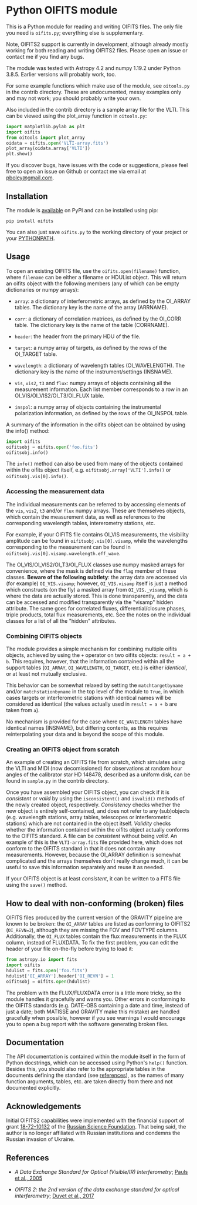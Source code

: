 Python OIFITS module
====================

This is a Python module for reading and writing OIFITS files.  The only file you
need is `oifits.py`; everything else is supplementary.

Note, OIFITS2 support is currently in development, although already mostly
working for both reading and writing OIFITS2 files. Please open an issue or
contact me if you find any bugs.

The module was tested with Astropy 4.2 and numpy 1.19.2 under Python 3.8.5.
Earlier versions will probably work, too.

For some example functions which make use of the module, see `oitools.py` in the
contrib directory. These are undocumented, messy examples only and may not work;
you should probably write your own.

Also included in the contrib directory is a sample array file for the VLTI.
This can be viewed using the plot_array function in `oitools.py`:

```python
import matplotlib.pylab as plt
import oifits
from oitools import plot_array
oidata = oifits.open('VLTI-array.fits')
plot_array(oidata.array['VLTI'])
plt.show()
```

If you discover bugs, have issues with the code or suggestions, please feel
free to open an issue on Github or contact me via
email at <pboley@gmail.com>.

## Installation

The module is [available](https://pypi.org/project/oifits/) on PyPI and can be
installed using pip:

```shell
pip install oifits
```

You can also just save `oifits.py` to the working directory of your project or
your
[PYTHONPATH](https://docs.python.org/3/using/cmdline.html#envvar-PYTHONPATH).

## Usage

To open an existing OIFITS file, use the `oifits.open(filename)` function, where
`filename` can be either a filename or HDUList object.  This will return an
oifits object with the following members (any of which can be empty
dictionaries or numpy arrays):

- `array`: a dictionary of interferometric arrays, as defined by the OI_ARRAY
   tables.  The dictionary key is the name of the array (ARRNAME).

- `corr`: a dictionary of correlation matrices, as defined by the OI_CORR table.
  The dictionary key is the name of the table (CORRNAME).

- `header`: the header from the primary HDU of the file.

- `target`: a numpy array of targets, as defined by the rows of the OI_TARGET
table.

- `wavelength`: a dictionary of wavelength tables (OI_WAVELENGTH).  The
   dictionary key is the name of the instrument/settings (INSNAME).

- `vis`, `vis2`, `t3` and `flux`: numpy arrays of objects containing all the
   measurement information.  Each list member corresponds to a row in an
   OI_VIS/OI_VIS2/OI_T3/OI_FLUX table.

- `inspol`: a numpy array of objects containing the instrumental polarization
  information, as defined by the rows of the OI_INSPOL table.

A summary of the information in the oifits object can be obtained by
using the info() method:

```python
import oifits
oifitsobj = oifits.open('foo.fits')
oifitsobj.info()
```

The `info()` method can also be used from many of the objects contained within
the oifits object itself, e.g. `oifitsobj.array['VLTI'].info()` or
`oifitsobj.vis[0].info()`.

### Accessing the measurement data

The individual measurements can be referred to by accessing elements of the
`vis`, `vis2`, `t3` and/or `flux` numpy arrays.  These are themselves objects,
which contain the measurement data, as well as references to the corresponding
wavelength tables, intererometry stations, etc.

For example, if your OIFITS file contains OI_VIS measurements, the visibility
amplitude can be found in `oifitsobj.vis[0].visamp`, while the wavelengths
corresponding to the measurement can be found in
`oifitsobj.vis[0].visamp.wavelength.eff_wave`.

The OI_VIS/OI_VIS2/OI_T3/OI_FLUX classes use numpy masked arrays for
convenience, where the mask is defined via the `flag` member of these classes.
**Beware of the following subtlety**: the array data are accessed via (for
example) `OI_VIS.visamp`; however, `OI_VIS.visamp` itself is just a method which
constructs (on the fly) a masked array from `OI_VIS._visamp`, which is where the
data are actually stored.  This is done transparently, and the data can be
accessed and modified transparently via the "visamp" hidden attribute.  The same
goes for correlated fluxes, differential/closure phases, triple products, total
flux measurements, etc.  See the notes on the individual classes for a list of
all the "hidden" attributes.

### Combining OIFITS objects

The module provides a simple mechanism for combining multiple oifits objects,
achieved by using the `+` operator on two oifits objects: `result = a + b`.
This requires, however, that the information contained within all the support
tables (`OI_ARRAY`, `OI_WAVELENGTH`, `OI_TARGET`, etc.) is either *identical*,
or at least not mutually exclusive.

This behavior can be somewhat relaxed by setting the `matchtargetbyname` and/or
`matchstationbyname` in the top level of the module to `True`, in which cases
targets or interferometric stations with identical names will be considered as
identical (the values actually used in `result = a + b` are taken from `a`).

No mechanism is provided for the case where `OI_WAVELENGTH` tables have
identical names (INSNAME), but differing contents, as this requires
reinterpolating your data and is beyond the scope of this module.

### Creating an OIFITS object from scratch

An example of creating an OIFITS file from scratch, which simulates using the
VLTI and MIDI (now decomissioned) for observations at random hour angles of the
calibrator star HD 148478, described as a uniform disk, can be found in
`sample.py` in the contrib directory.

Once you have assembled your OIFITS object, you can check if it is *consistent*
or *valid* by using the `isconsistent()` and `isvalid()` methods of the newly
created object, respectively. *Consistency* checks whether the new object is
entirely self-contained, and does not refer to any (sub)objects (e.g. wavelength
stations, array tables, telescopes or interferometric stations) which are not
contained in the object itself. *Validity* checks whether the information
contained within the oifits object actually conforms to the OIFITS standard.  A
file can be *consistent* without being *valid*. An example of this is the
`VLTI-array.fits` file provided here, which does not conform to the OIFITS
standard in that it does not contain any measurements.  However, because the
OI_ARRAY definition is somewhat complicated and the arrays themselves don't
really change much, it can be useful to save this information separately and
reuse it as needed.

If your OIFITS object is at least *consistent*, it can be written to a FITS file
using the `save()` method.

## How to deal with non-conforming (broken) files

OIFITS files produced by the current version of the GRAVITY pipeline are known
to be broken: the `OI_ARRAY` tables are listed as conforming to OIFITS2
(`OI_REVN=2`), although they are missing the FOV and FOVTYPE columns.
Additionally, the `OI_FLUX` tables contain the flux measurements in the FLUX
column, instead of FLUXDATA. To fix the first problem, you can edit
the header of your file on-the-fly before trying to load it:

```python
from astropy.io import fits
import oifits
hdulist = fits.open('foo.fits')
hdulist['OI_ARRAY'].header['OI_REVN'] = 1
oifitsobj = oifits.open(hdulist)
```

The problem with the FLUX/FLUXDATA error is a little more tricky, so the module
handles it gracefully and warns you. Other errors in conforming to the OIFITS
standards (e.g. DATE-OBS containing a date and time, instead of just a date;
both MATISSE and GRAVITY make this mistake) are handled gracefully when
possible, however if you see warnings I would encourage you to open a bug
report with the software generating broken files.


## Documentation

The API documentation is contained within the module itself in the form of
Python docstrings, which can be accessed using Python's `help()` function.
Besides this, you should also refer to the appropriate tables in the documents
defining the standard (see [references](#references)), as the names of many
function arguments, tables, etc. are taken directly from there and not
documented explicitly.

## Acknowledgements

Initial OIFITS2 capabilities were implemented with the financial support of
grant [18-72-10132](https://rscf.ru/en/project/18-72-10132/) of the [Russian
Science Foundation](https://rscf.ru/en/). That being said, the author is no
longer affiliated with Russian institutions and condemns the Russian invasion
of Ukraine.

## References

- *A Data Exchange Standard for Optical (Visible/IR) Interferometry*; [Pauls et al., 2005](https://ui.adsabs.harvard.edu/abs/2005PASP..117.1255P/abstract)

- *OIFITS 2: the 2nd version of the data exchange standard for optical interferometry*; [Duvet et al., 2017](https://ui.adsabs.harvard.edu/abs/2017A%26A...597A...8D/abstract)
